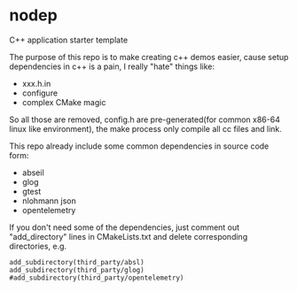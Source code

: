 # nodep

C++ application starter template

The purpose of this repo is to make creating c++ demos easier, cause setup
dependencies in c++ is a pain, I really "hate" things like:

* xxx.h.in
* configure
* complex CMake magic

So all those are removed, config.h are pre-generated(for common x86-64 linux
like environment), the make process only compile all cc files and link.

This repo already include some common dependencies in source code form:

* abseil
* glog
* gtest
* nlohmann json
* opentelemetry

If you don't need some of the dependencies, just comment out "add_directory"
lines in CMakeLists.txt and delete corresponding directories, e.g.

```
add_subdirectory(third_party/absl)
add_subdirectory(third_party/glog)
#add_subdirectory(third_party/opentelemetry)

```

